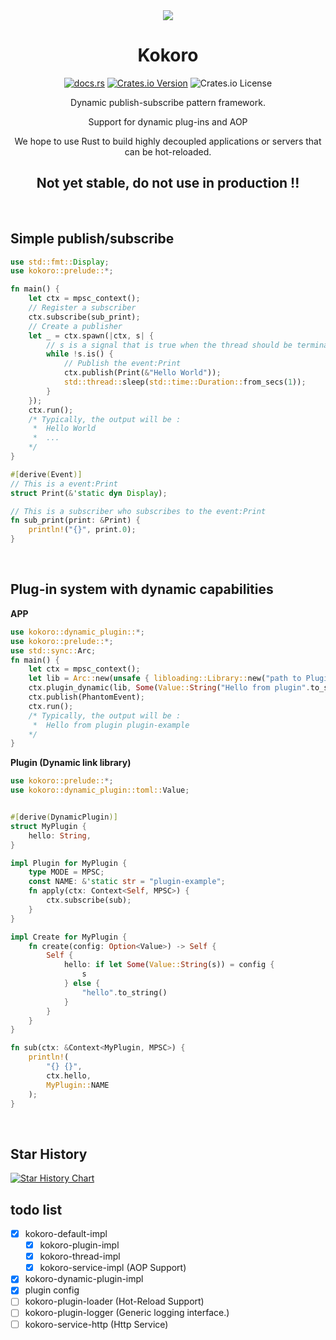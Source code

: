 <div align="center" alt="Kokoro">
  <img src="https://github.com/BERADQ/kokoro-rs/assets/78293733/57a6178e-186f-4526-8ff9-52dd88712daa"></img>
  <h1>Kokoro</h1>

  [![docs.rs](https://img.shields.io/docsrs/kokoro)](https://docs.rs/kokoro/latest/kokoro/)
  [![Crates.io Version](https://img.shields.io/crates/v/kokoro)](https://crates.io/crates/kokoro)
  ![Crates.io License](https://img.shields.io/crates/l/kokoro)
  
  Dynamic publish-subscribe pattern framework.
  
  Support for dynamic plug-ins and AOP

  We hope to use Rust to build highly decoupled applications or servers that can be hot-reloaded.

  <h2>Not yet stable, do not use in production !!</h2>
</div>

<br/>

## Simple publish/subscribe

```rust
use std::fmt::Display;
use kokoro::prelude::*;

fn main() {
    let ctx = mpsc_context();
    // Register a subscriber
    ctx.subscribe(sub_print);
    // Create a publisher
    let _ = ctx.spawn(|ctx, s| {
        // s is a signal that is true when the thread should be terminated
        while !s.is() {
            // Publish the event:Print
            ctx.publish(Print(&"Hello World"));
            std::thread::sleep(std::time::Duration::from_secs(1));
        }
    });
    ctx.run();
    /* Typically, the output will be :
     *  Hello World
     *  ...
    */
}

#[derive(Event)]
// This is a event:Print
struct Print(&'static dyn Display);

// This is a subscriber who subscribes to the event:Print
fn sub_print(print: &Print) {
    println!("{}", print.0);
}
```

<br/>

## Plug-in system with dynamic capabilities

**APP**
```rust
use kokoro::dynamic_plugin::*;
use kokoro::prelude::*;
use std::sync::Arc;
fn main() {
    let ctx = mpsc_context();
    let lib = Arc::new(unsafe { libloading::Library::new("path to Plugin (Dynamic link library)").unwrap() });
    ctx.plugin_dynamic(lib, Some(Value::String("Hello from plugin".to_string()))).unwrap();
    ctx.publish(PhantomEvent);
    ctx.run();
    /* Typically, the output will be :
     *  Hello from plugin plugin-example
    */
}
```

**Plugin (Dynamic link library)**
```rust
use kokoro::prelude::*;
use kokoro::dynamic_plugin::toml::Value;


#[derive(DynamicPlugin)]
struct MyPlugin {
    hello: String,
}

impl Plugin for MyPlugin {
    type MODE = MPSC;
    const NAME: &'static str = "plugin-example";
    fn apply(ctx: Context<Self, MPSC>) {
        ctx.subscribe(sub);
    }
}

impl Create for MyPlugin {
    fn create(config: Option<Value>) -> Self {
        Self {
            hello: if let Some(Value::String(s)) = config {
                s
            } else {
                "hello".to_string()
            }
        }
    }
}

fn sub(ctx: &Context<MyPlugin, MPSC>) {
    println!(
        "{} {}",
        ctx.hello,
        MyPlugin::NAME
    );
}
```

<br/>

## Star History

<a href="https://star-history.com/#kokoro-rs/kokoro&Date">
  <picture>
    <source media="(prefers-color-scheme: dark)" srcset="https://api.star-history.com/svg?repos=kokoro-rs/kokoro&type=Date&theme=dark" />
    <source media="(prefers-color-scheme: light)" srcset="https://api.star-history.com/svg?repos=kokoro-rs/kokoro&type=Date" />
    <img alt="Star History Chart" src="https://api.star-history.com/svg?repos=kokoro-rs/kokoro&type=Date" />
  </picture>
</a>

<br/>

## todo list
- [x] kokoro-default-impl
  - [x] kokoro-plugin-impl
  - [x] kokoro-thread-impl
  - [x] kokoro-service-impl (AOP Support)
- [x] kokoro-dynamic-plugin-impl
- [x] plugin config
- [ ] kokoro-plugin-loader (Hot-Reload Support)
- [ ] kokoro-plugin-logger (Generic logging interface.)
- [ ] kokoro-service-http (Http Service)
